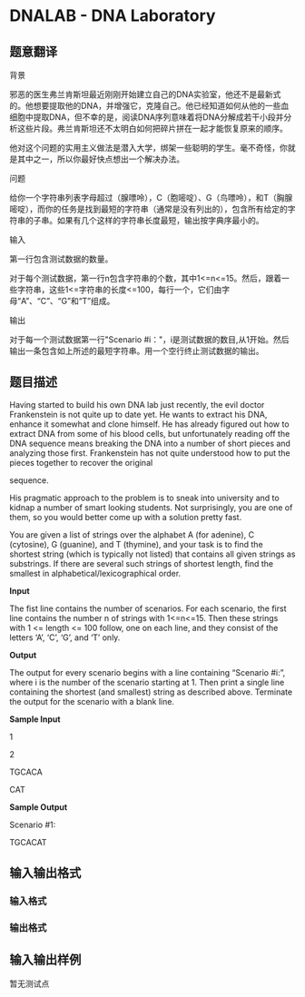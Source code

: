 # DNALAB - DNA Laboratory

## 题意翻译

背景

邪恶的医生弗兰肯斯坦最近刚刚开始建立自己的DNA实验室，他还不是最新式的。他想要提取他的DNA，并增强它，克隆自己。他已经知道如何从他的一些血细胞中提取DNA，但不幸的是，阅读DNA序列意味着将DNA分解成若干小段并分析这些片段。弗兰肯斯坦还不太明白如何把碎片拼在一起才能恢复原来的顺序。

他对这个问题的实用主义做法是潜入大学，绑架一些聪明的学生。毫不奇怪，你就是其中之一，所以你最好快点想出一个解决办法。

问题

给你一个字符串列表字母超过（腺嘌呤），C（胞嘧啶）、G（鸟嘌呤），和T（胸腺嘧啶），而你的任务是找到最短的字符串（通常是没有列出的），包含所有给定的字符串的子串。如果有几个这样的字符串长度最短，输出按字典序最小的。

输入

第一行包含测试数据的数量。

对于每个测试数据，第一行n包含字符串的个数，其中1<=n<=15。然后，跟着一些字符串，这些1<=字符串的长度<=100，每行一个，它们由字母“A”、“C”、“G”和“T”组成。

输出

对于每一个测试数据第一行"Scenario #i："，i是测试数据的数目,从1开始。然后输出一条包含如上所述的最短字符串。用一个空行终止测试数据的输出。

## 题目描述

Having started to build his own DNA lab just recently, the evil doctor Frankenstein is not quite up to date yet. He wants to extract his DNA, enhance it somewhat and clone himself. He has already figured out how to extract DNA from some of his blood cells, but unfortunately reading off the DNA sequence means breaking the DNA into a number of short pieces and analyzing those first. Frankenstein has not quite understood how to put the pieces together to recover the original

sequence.

His pragmatic approach to the problem is to sneak into university and to kidnap a number of smart looking students. Not surprisingly, you are one of them, so you would better come up with a solution pretty fast.

You are given a list of strings over the alphabet A (for adenine), C (cytosine), G (guanine), and T (thymine), and your task is to find the shortest string (which is typically not listed) that contains all given strings as substrings. If there are several such strings of shortest length, find the smallest in alphabetical/lexicographical order.

**Input**

The fist line contains the number of scenarios. For each scenario, the first line contains the number n of strings with 1<=n<=15. Then these strings with 1 <= length <= 100 follow, one on each line, and they consist of the letters ‘A’, ‘C’, ‘G’, and ‘T’ only.

**Output**

The output for every scenario begins with a line containing “Scenario #i:”, where i is the number of the scenario starting at 1. Then print a single line containing the shortest (and smallest) string as described above. Terminate the output for the scenario with a blank line.

**Sample Input**

1

2

TGCACA

CAT

**Sample Output**

Scenario #1:

TGCACAT

## 输入输出格式

### 输入格式

### 输出格式

## 输入输出样例

暂无测试点

